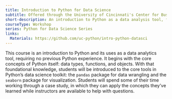```yaml
---
title: Introduction to Python for Data Science
subtitle: Offered through the University of Cincinnati's Center for Business Analytics
short-description: An introduction to Python as a data analysis tool, focusing primarily on data wrangling via the `pandas` library. Includes both lecture and case study components.
courseType: Workshop
series: Python for Data Science Series
links:
  Materials: https://github.com/uc-python/intro-python-datasci
---
```

This course is an introduction to Python and its uses as a data analytics tool, requiring no previous Python experience.
It begins with the core concepts of Python itself: data types, functions, and objects.
With that foundational knowledge, students will be introduced to the core tools in Python’s data science toolkit: the `pandas` package for data wrangling and the `seaborn` package for visualization.
Students will spend some of their time working through a case study, in which they can apply the concepts they’ve learned while instructors are available to help with questions.

